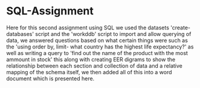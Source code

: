 # SQL-Assignment

Here for this second assignment using SQL we used the datasets 'create-databases' script and the 'workddb' script to import and allow querying of data, we answered questions based on what certain things were such as the 'using order by, limit- what country has the highest life expectancy?' as well as writing a query to 'find out the name of the product with the most ammount in stock'
this along with creating EER digrams to show the relationship between each section and collection of data and a relative mapping of the schema itself, we then added all of this into a word document which is presented here.
